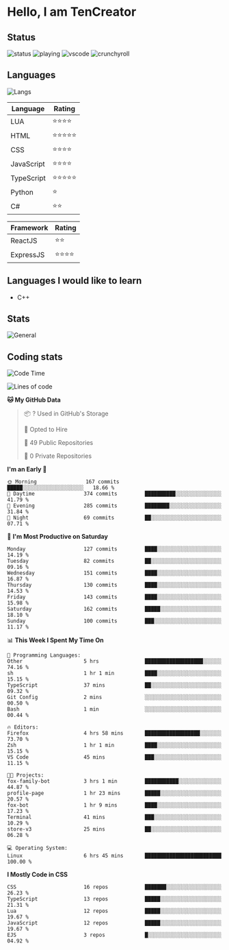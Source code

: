 # Hello, I am TenCreator

## Status
![status](https://api.statusbadges.me/badge/status/518334475038359555?simple=true&style=for-the-badge)
![playing](https://api.statusbadges.me/badge/playing/518334475038359555?style=for-the-badge)
![vscode](https://api.statusbadges.me/badge/vscode/518334475038359555?style=for-the-badge)
![crunchyroll](https://api.statusbadges.me/badge/crunchyroll/518334475038359555?style=for-the-badge)

## Languages
![Langs](https://github-readme-stats.vercel.app/api/top-langs/?username=tencreator&layout=compact&theme=radical)


|Language|Rating|
|--------|------|
|LUA|⭐️⭐️⭐️⭐️|
|HTML|⭐️⭐️⭐️⭐️⭐️|
|CSS|⭐️⭐️⭐️⭐️|
|JavaScript|⭐️⭐️⭐️⭐️|
|TypeScript|⭐️⭐️⭐️⭐️⭐️|
|Python|⭐️|
|C#|⭐️⭐️ |

|Framework|Rating|
|--------|------|
|ReactJS|⭐️⭐️|
|ExpressJS|⭐️⭐️⭐️⭐️|

## Languages I would like to learn
- C++

## Stats
![General](https://github-readme-stats.vercel.app/api?username=tencreator&show_icons=true&theme=radical)

## Coding stats
<!--START_SECTION:waka-->
![Code Time](http://img.shields.io/badge/Code%20Time-95%20hrs%203%20mins-blue)

![Lines of code](https://img.shields.io/badge/From%20Hello%20World%20I%27ve%20Written-481.9%20thousand%20lines%20of%20code-blue)

**🐱 My GitHub Data** 

> 📦 ? Used in GitHub's Storage 
 > 
> 💼 Opted to Hire
 > 
> 📜 49 Public Repositories 
 > 
> 🔑 0 Private Repositories 
 > 
**I'm an Early 🐤** 

```text
🌞 Morning                167 commits         █████░░░░░░░░░░░░░░░░░░░░   18.66 % 
🌆 Daytime                374 commits         ██████████░░░░░░░░░░░░░░░   41.79 % 
🌃 Evening                285 commits         ████████░░░░░░░░░░░░░░░░░   31.84 % 
🌙 Night                  69 commits          ██░░░░░░░░░░░░░░░░░░░░░░░   07.71 % 
```
📅 **I'm Most Productive on Saturday** 

```text
Monday                   127 commits         ████░░░░░░░░░░░░░░░░░░░░░   14.19 % 
Tuesday                  82 commits          ██░░░░░░░░░░░░░░░░░░░░░░░   09.16 % 
Wednesday                151 commits         ████░░░░░░░░░░░░░░░░░░░░░   16.87 % 
Thursday                 130 commits         ████░░░░░░░░░░░░░░░░░░░░░   14.53 % 
Friday                   143 commits         ████░░░░░░░░░░░░░░░░░░░░░   15.98 % 
Saturday                 162 commits         █████░░░░░░░░░░░░░░░░░░░░   18.10 % 
Sunday                   100 commits         ███░░░░░░░░░░░░░░░░░░░░░░   11.17 % 
```


📊 **This Week I Spent My Time On** 

```text
💬 Programming Languages: 
Other                    5 hrs               ███████████████████░░░░░░   74.16 % 
sh                       1 hr 1 min          ████░░░░░░░░░░░░░░░░░░░░░   15.15 % 
TypeScript               37 mins             ██░░░░░░░░░░░░░░░░░░░░░░░   09.32 % 
Git Config               2 mins              ░░░░░░░░░░░░░░░░░░░░░░░░░   00.50 % 
Bash                     1 min               ░░░░░░░░░░░░░░░░░░░░░░░░░   00.44 % 

🔥 Editors: 
Firefox                  4 hrs 58 mins       ██████████████████░░░░░░░   73.70 % 
Zsh                      1 hr 1 min          ████░░░░░░░░░░░░░░░░░░░░░   15.15 % 
VS Code                  45 mins             ███░░░░░░░░░░░░░░░░░░░░░░   11.15 % 

🐱‍💻 Projects: 
fox-family-bot           3 hrs 1 min         ███████████░░░░░░░░░░░░░░   44.87 % 
profile-page             1 hr 23 mins        █████░░░░░░░░░░░░░░░░░░░░   20.57 % 
fox-bot                  1 hr 9 mins         ████░░░░░░░░░░░░░░░░░░░░░   17.23 % 
Terminal                 41 mins             ███░░░░░░░░░░░░░░░░░░░░░░   10.29 % 
store-v3                 25 mins             ██░░░░░░░░░░░░░░░░░░░░░░░   06.28 % 

💻 Operating System: 
Linux                    6 hrs 45 mins       █████████████████████████   100.00 % 
```

**I Mostly Code in CSS** 

```text
CSS                      16 repos            ███████░░░░░░░░░░░░░░░░░░   26.23 % 
TypeScript               13 repos            █████░░░░░░░░░░░░░░░░░░░░   21.31 % 
Lua                      12 repos            █████░░░░░░░░░░░░░░░░░░░░   19.67 % 
JavaScript               12 repos            █████░░░░░░░░░░░░░░░░░░░░   19.67 % 
EJS                      3 repos             █░░░░░░░░░░░░░░░░░░░░░░░░   04.92 % 
```




<!--END_SECTION:waka-->
